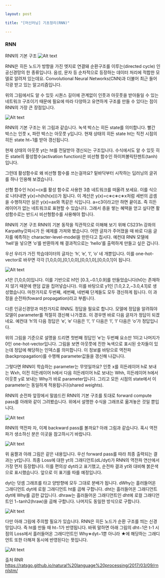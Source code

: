 ```yaml
---

layout: post

title: "[머신러닝] 기초정리(RNN)"

---
```

### RNN
RNN의 기본 구조
![Alt text](/images/2019-03-30-RNN/RNN_1.png)

RNN은 히든 노드가 방향을 가진 엣지로 연결돼 순환구조를 이루는(directed cycle) 인공신경망의 한 종류입니다. 음성, 문자 등 순차적으로 등장하는 데이터 처리에 적합한 모델로 알려져 있는데요. Convolutional Neural Networks(CNN)과 더불어 최근 들어 각광 받고 있는 알고리즘입니다.

위의 그림에서도 알 수 있듯 시퀀스 길이에 관계없이 인풋과 아웃풋을 받아들일 수 있는 네트워크 구조이기 때문에 필요에 따라 다양하고 유연하게 구조를 만들 수 있다는 점이 RNN의 가장 큰 장점입니다.

![Alt text](/images/2019-03-30-RNN/RNN_2.png)

RNN의 기본 구조는 위 그림과 같습니다. 녹색 박스는 히든 state를 의미합니다. 빨간 박스는 인풋 x, 파란 박스는 아웃풋 y입니다. 현재 상태의 히든 state ht는 직전 시점의 히든 state ht−1를 받아 갱신됩니다.

현재 상태의 아웃풋 yt는 ht를 전달받아 갱신되는 구조입니다. 수식에서도 알 수 있듯 히든 state의 활성함수(activation function)은 비선형 함수인 하이퍼볼릭탄젠트(tanh)입니다.

그런데 활성함수로 왜 비선형 함수를 쓰는걸까요? 밑바닥부터 시작하는 딥러닝의 글귀를 하나 인용해 보겠습니다.

선형 함수인 h(x)=cx를 활성 함수로 사용한 3층 네트워크를 떠올려 보세요. 이를 식으로 나타내면 y(x)=h(h(h(x)))가 됩니다. 이 계산은 y(x)=c∗c∗c∗x처럼 세번의 곱셈을 수행하지만 실은 y(x)=ax와 똑같은 식입니다. a=c3이라고만 하면 끝이죠. 즉 히든레이어가 없는 네트워크로 표현할 수 있습니다. 그래서 층을 쌓는 혜택을 얻고 싶다면 활성함수로는 반드시 비선형함수를 사용해야 합니다.

RNN의 기본 구조
RNN의 기본 동작을 직관적으로 이해해 보기 위해 CS231n 강좌의 Karpathy갓파시가 든 예제를 가져와 봤습니다. 어떤 글자가 주어졌을 때 바로 다음 글자를 예측하는 character-level-model을 만든다고 칩시다. 예컨대 RNN 모델에 ‘hell’을 넣으면 ‘o’를 반환하게 해 결과적으로는 ‘hello’를 출력하게 만들고 싶은 겁니다.

우선 우리가 가진 학습데이터의 글자는 ‘h’, ‘e’, ‘l’, ‘o’ 네 개뿐입니다. 이를 one-hot-vector로 바꾸면 각각 [1,0,0,0],[0,1,0,0],[0,0,1,0],[0,0,0,1]이 됩니다.


![Alt text](/images/2019-03-30-RNN/RNN_3.png)

x1은 [1,0,0,0]입니다. 이를 기반으로 h1인 [0.3,−0.1,0.9]를 만들었습니다(h0는 존재하지 않기 때문에 랜덤 값을 집어넣습니다). 이를 바탕으로 y1인 [1.0,2.2,−3.0,4.1]로 생성했습니다. 마찬가지로 두번째, 세번째, 네번째 단계들도 모두 갱신하게 됩니다. 이 과정을 순전파(foward propagation)라고 부릅니다.

다른 인공신경망과 마찬가지로 RNN도 정답을 필요로 합니다. 모델에 정답을 알려줘야 모델이 parameter를 적절히 갱신해 나가겠죠. 이 경우엔 바로 다음 글자가 정답이 되겠네요. 예컨대 ‘h’의 다음 정답은 ‘e’, ‘e’ 다음은 ‘l’, ‘l’ 다음은 ‘l’, ‘l’ 다음은 ‘o’가 정답입니다.

위의 그림을 기준으로 설명을 드리면 첫번째 정답인 ‘e’는 두번째 요소만 1이고 나머지가 0인 one-hot-vector입니다. 그림을 보면 아웃풋에 진한 녹색으로 표시된 숫자들이 있는데 정답에 해당하는 인덱스를 의미합니다. 이 정보를 바탕으로 역전파(backpropagation)를 수행해 parameter값들을 갱신해 나갑니다.

그렇다면 RNN이 학습하는 parameter는 무엇일까요? 인풋 x를 히든레이어 h로 보내는 Wxh, 이전 히든레이어 h에서 다음 히든레이어 h로 보내는 Whh, 히든레이어 h에서 아웃풋 y로 보내는 Why가 바로 parameter입니다. 그리고 모든 시점의 state에서 이 parameter는 동일하게 적용됩니다(shared weights).

RNN의 순전파
앞장에서 말씀드린 RNN의 기본 구조를 토대로 forward compute pass를 아래와 같이 그려봤습니다. 위에서 설명한 수식을 그래프로 옮겨놓은 것일 뿐입니다.

![Alt text](/images/2019-03-30-RNN/RNN_4.png)

RNN의 역전파
자, 이제 backward pass를 볼까요? 아래 그림과 같습니다. 혹시 역전파가 생소하신 분은 이곳을 참고하시기 바랍니다.

![Alt text](/images/2019-03-30-RNN/RNN_5.gif)

위 움짤과 아래 그림은 같은 내용입니다. 우선 forward pass를 따라 최종 출력되는 결과는 yt입니다. 최종 Loss에 대한 yt의 그래디언트(dL/dyt)가 RNN의 역전파 연산에서 가장 먼저 등장합니다. 이를 편의상 dyt라고 표기했고, 순전파 결과 yt와 대비해 붉은색으로 표시했습니다. 앞으로 이 표기를 따를 예정입니다.

dyt는 덧셈 그래프를 타고 양방향에 모두 그대로 분배가 됩니다. dWhy는 흘러들어온 그래디언트 dyt에 로컬 그래디언트 ht를 곱해 구합니다. dht는 흘러들어온 그래디언트 dyt에 Why를 곱한 값입니다. dhraw는 흘러들어온 그래디언트인 dht에 로컬 그래디언트인 1−tanh2(hraw)을 곱해 구합니다. 나머지도 동일한 방식으로 구합니다.

![Alt text](/images/2019-03-30-RNN/RNN_6.png)

다만 아래 그림에 주의할 필요가 있습니다. RNN은 히든 노드가 순환 구조를 띄는 신경망입니다. 즉 ht를 만들 때 ht−1가 반영됩니다. 바꿔 말하면 아래 그림의 dht−1은 t-1 시점의 Loss에서 흘러들어온 그래디언트인 Why∗dyt−1뿐 아니라 ★에 해당하는 그래디언트 또한 더해져 동시에 반영된다는 뜻입니다.

![Alt text](/images/2019-03-30-RNN/RNN_7.png)












출처
RNR
https://ratsgo.github.io/natural%20language%20processing/2017/03/09/rnnlstm/